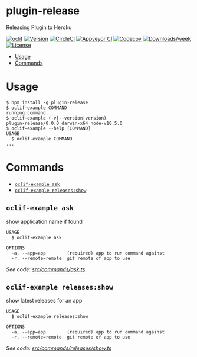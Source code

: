 plugin-release
==============

Releasing Plugin to Heroku  

[![oclif](https://img.shields.io/badge/cli-oclif-brightgreen.svg)](https://oclif.io)
[![Version](https://img.shields.io/npm/v/plugin-release.svg)](https://npmjs.org/package/plugin-release)
[![CircleCI](https://circleci.com/gh/MichaelDimmitt/plugin-release/tree/master.svg?style=shield)](https://circleci.com/gh/MichaelDimmitt/plugin-release/tree/master)
[![Appveyor CI](https://ci.appveyor.com/api/projects/status/github/MichaelDimmitt/plugin-release?branch=master&svg=true)](https://ci.appveyor.com/project/MichaelDimmitt/plugin-release/branch/master)
[![Codecov](https://codecov.io/gh/MichaelDimmitt/plugin-release/branch/master/graph/badge.svg)](https://codecov.io/gh/MichaelDimmitt/plugin-release)
[![Downloads/week](https://img.shields.io/npm/dw/plugin-release.svg)](https://npmjs.org/package/plugin-release)
[![License](https://img.shields.io/npm/l/plugin-release.svg)](https://github.com/MichaelDimmitt/plugin-release/blob/master/package.json)

<!-- toc -->
* [Usage](#usage)
* [Commands](#commands)
<!-- tocstop -->
# Usage
<!-- usage -->
```sh-session
$ npm install -g plugin-release
$ oclif-example COMMAND
running command...
$ oclif-example (-v|--version|version)
plugin-release/0.0.0 darwin-x64 node-v10.5.0
$ oclif-example --help [COMMAND]
USAGE
  $ oclif-example COMMAND
...
```
<!-- usagestop -->
# Commands
<!-- commands -->
* [`oclif-example ask`](#oclif-example-ask)
* [`oclif-example releases:show`](#oclif-example-releasesshow)

## `oclif-example ask`

show application name if found

```
USAGE
  $ oclif-example ask

OPTIONS
  -a, --app=app        (required) app to run command against
  -r, --remote=remote  git remote of app to use
```

_See code: [src/commands/ask.ts](https://github.com/MichaelDimmitt/plugin-release/blob/v0.0.0/src/commands/ask.ts)_

## `oclif-example releases:show`

show latest releases for an app

```
USAGE
  $ oclif-example releases:show

OPTIONS
  -a, --app=app        (required) app to run command against
  -r, --remote=remote  git remote of app to use
```

_See code: [src/commands/releases/show.ts](https://github.com/MichaelDimmitt/plugin-release/blob/v0.0.0/src/commands/releases/show.ts)_
<!-- commandsstop -->
